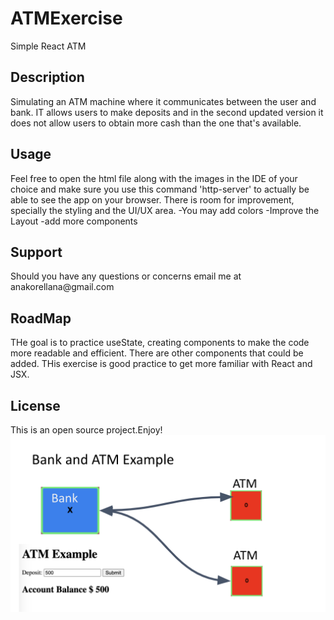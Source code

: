 # ATMExercise
Simple React ATM


<h2>Description</h2>

Simulating an ATM machine where it communicates between the user and bank. IT allows users to make deposits and in the second updated version it does not allow users to obtain more cash than the one that's available. 

<h2>Usage</h2>
Feel free to open the html file along with the images in the IDE of your choice and make sure you use this command 'http-server' to actually be able to see the app on your browser. There is room for improvement, specially the styling and the UI/UX area.
-You may add colors
-Improve the Layout
-add more components


<h2>Support</h2>
Should you have any questions or concerns email me  at anakorellana@gmail.com

<h2>RoadMap</h2>
THe goal is to practice useState, creating components to make the code more readable and efficient. There are other components that could be added. THis 
exercise is good practice to get more familiar with React and JSX.


<h2>License</h2>
This is an open source project.Enjoy!
<img src="./atm.png" />
